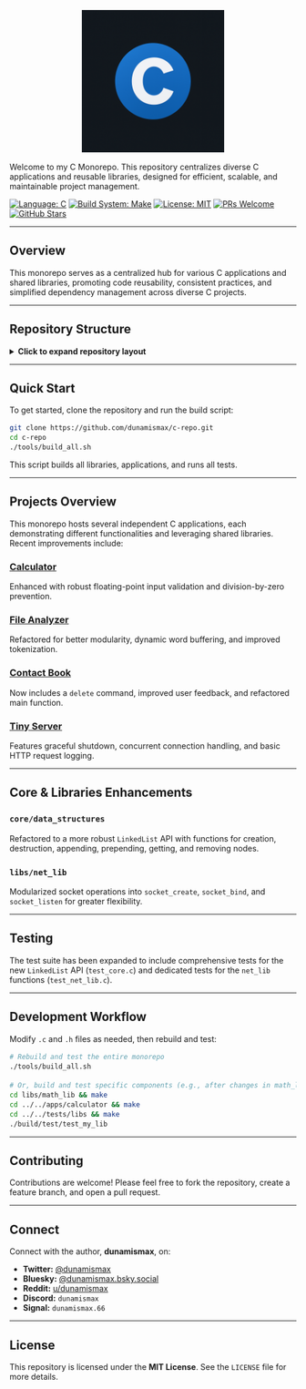 <p align="center">
  <img src="./c-repo-image.png" alt="C Monorepo logo" width="250"/>
</p>

Welcome to my C Monorepo. This repository centralizes diverse C applications and reusable libraries, designed for efficient, scalable, and maintainable project management.

[![Language: C](https://img.shields.io/badge/Language-C-A8B9CC.svg)](<https://en.wikipedia.org/wiki/C_(programming_language)>)
[![Build System: Make](https://img.shields.io/badge/Build%20System-Make-blue.svg)](https://www.gnu.org/software/make/)
[![License: MIT](https://img.shields.io/badge/License-MIT-yellow.svg)](https://github.com/dunamismax/python-workspace/blob/main/LICENSE)
[![PRs Welcome](https://img.shields.io/badge/PRs-welcome-brightgreen.svg?style=flat-square)](https://github.com/dunamismax/python-workspace/pulls)
[![GitHub Stars](https://img.shields.io/github/stars/dunamismax/python-workspace?style=social)](https://github.com/dunamismax/python-workspace/stargazers)

---

## Overview

This monorepo serves as a centralized hub for various C applications and shared libraries, promoting code reusability, consistent practices, and simplified dependency management across diverse C projects.

---

## Repository Structure

<details>
<summary><strong>Click to expand repository layout</strong></summary>

```sh
c-repo/
├── apps/                         # Independent C applications
│   ├── calculator/               # Command-line calculator
│   ├── contact-book/             # Command-line contact management system
│   ├── file-analyzer/            # Text file analyzer
│   └── tiny-server/              # Simple HTTP web server
│
├── libs/                         # Shared libraries
│   ├── math_lib/                 # Basic mathematical operations
│   └── net_lib/                  # Networking operations
│
├── core/                         # Fundamental code (data structures, utilities)
│
├── tests/                        # Test files for libraries and core components
│   ├── core/
│   └── libs/
│
├── build/                        # Compiled output (binaries, libraries, objects)
├── docs/                         # Documentation
├── tools/                        # Helper scripts (e.g., build_all.sh)
├── .gitignore
├── LICENSE
└── README.md
```

</details>

---

## Quick Start

To get started, clone the repository and run the build script:

```bash
git clone https://github.com/dunamismax/c-repo.git
cd c-repo
./tools/build_all.sh
```

This script builds all libraries, applications, and runs all tests.

---

## Projects Overview

This monorepo hosts several independent C applications, each demonstrating different functionalities and leveraging shared libraries. Recent improvements include:

### [Calculator](apps/calculator)

Enhanced with robust floating-point input validation and division-by-zero prevention.

### [File Analyzer](apps/file-analyzer)

Refactored for better modularity, dynamic word buffering, and improved tokenization.

### [Contact Book](apps/contact-book)

Now includes a `delete` command, improved user feedback, and refactored main function.

### [Tiny Server](apps/tiny-server)

Features graceful shutdown, concurrent connection handling, and basic HTTP request logging.

---

## Core & Libraries Enhancements

### `core/data_structures`

Refactored to a more robust `LinkedList` API with functions for creation, destruction, appending, prepending, getting, and removing nodes.

### `libs/net_lib`

Modularized socket operations into `socket_create`, `socket_bind`, and `socket_listen` for greater flexibility.

---

## Testing

The test suite has been expanded to include comprehensive tests for the new `LinkedList` API (`test_core.c`) and dedicated tests for the `net_lib` functions (`test_net_lib.c`).

---

## Development Workflow

Modify `.c` and `.h` files as needed, then rebuild and test:

```bash
# Rebuild and test the entire monorepo
./tools/build_all.sh

# Or, build and test specific components (e.g., after changes in math_lib)
cd libs/math_lib && make
cd ../../apps/calculator && make
cd ../../tests/libs && make
./build/test/test_my_lib
```

---

## Contributing

Contributions are welcome! Please feel free to fork the repository, create a feature branch, and open a pull request.

---

## Connect

Connect with the author, **dunamismax**, on:

-   **Twitter:** [@dunamismax](https://twitter.com/dunamismax)
-   **Bluesky:** [@dunamismax.bsky.social](https://bsky.app/profile/dunamismax.bsky.social)
-   **Reddit:** [u/dunamismax](https://www.reddit.com/user/dunamismax)
-   **Discord:** `dunamismax`
-   **Signal:** `dunamismax.66`

---

## License

This repository is licensed under the **MIT License**. See the `LICENSE` file for more details.
